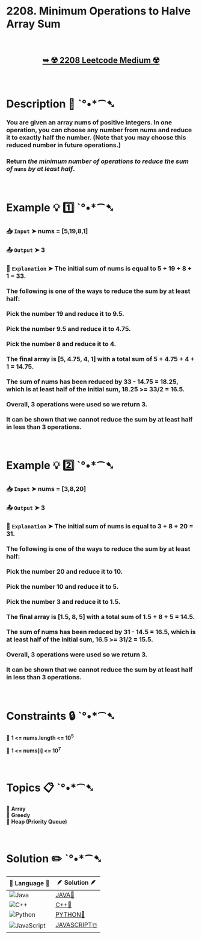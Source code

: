 # 2208. Minimum Operations to Halve Array Sum

</br>

<h2 align="center"> 

<a href="https://leetcode.com/problems/minimum-operations-to-halve-array-sum/"><strong>➥ ☢️ 2208 Leetcode Medium ☢️ </strong></a>
</h2>

</br>

# Description 📜 ˋ°•*⁀➷

### You are given an array nums of positive integers. In one operation, you can choose any number from nums and reduce it to exactly half the number. (Note that you may choose this reduced number in future operations.)

### Return *the minimum number of operations to reduce the sum of* `nums` *by at least half*.

</br>

# Example 💡 1️⃣ ˋ°•*⁀➷

  ### 📥 `Input`  ➤ nums = [5,19,8,1]

  ### 📤 `Output`  ➤ 3

  ### 🔦 `Explanation`  ➤ The initial sum of nums is equal to 5 + 19 + 8 + 1 = 33.</br></br>The following is one of the ways to reduce the sum by at least half:</br></br>Pick the number 19 and reduce it to 9.5.</br></br>Pick the number 9.5 and reduce it to 4.75.</br></br>Pick the number 8 and reduce it to 4.</br></br>The final array is [5, 4.75, 4, 1] with a total sum of 5 + 4.75 + 4 + 1 = 14.75. </br></br>The sum of nums has been reduced by 33 - 14.75 = 18.25, which is at least half of the initial sum, 18.25 >= 33/2 = 16.5.</br></br>Overall, 3 operations were used so we return 3.</br></br>It can be shown that we cannot reduce the sum by at least half in less than 3 operations.

</br>

# Example 💡 2️⃣ ˋ°•*⁀➷

  ### 📥 `Input` ➤ nums = [3,8,20]

  ### 📤 `Output`  ➤ 3

  ### 🔦 `Explanation` ➤ The initial sum of nums is equal to 3 + 8 + 20 = 31.</br></br>The following is one of the ways to reduce the sum by at least half:</br></br>Pick the number 20 and reduce it to 10.</br></br>Pick the number 10 and reduce it to 5.</br></br>Pick the number 3 and reduce it to 1.5.</br></br>The final array is [1.5, 8, 5] with a total sum of 1.5 + 8 + 5 = 14.5. </br></br>The sum of nums has been reduced by 31 - 14.5 = 16.5, which is at least half of the initial sum, 16.5 >= 31/2 = 15.5.</br></br>Overall, 3 operations were used so we return 3.</br></br>It can be shown that we cannot reduce the sum by at least half in less than 3 operations.

</br>

# Constraints 🔒 ˋ°•*⁀➷

🔹 **1 <= nums.length <= 10<sup>5</sup>** </br>

🔹 **1 <= nums[i] <= 10<sup>7</sup>** </br>

</br>

# Topics 📋 ˋ°•*⁀➷

🔸 **Array**  </br>
🔸 **Greedy**  </br>
🔸 **Heap (Priority Queue)**  </br>

</br>

# Solution ✏️ ˋ°•*⁀➷

| 📒 Language 📒  | 🪶 Solution 🪶 |
| ------------- | ------------- |
|  ![Java](https://img.shields.io/badge/java-%23ED8B00.svg?style=for-the-badge&logo=openjdk&logoColor=white)  | [JAVA🍁]() |
|  ![C++](https://img.shields.io/badge/c++-%2300599C.svg?style=for-the-badge&logo=c%2B%2B&logoColor=white)  | [C++🎲]()  |
|  ![Python](https://img.shields.io/badge/python-3670A0?style=for-the-badge&logo=python&logoColor=ffdd54)    | [PYTHON🍰]() |
| ![JavaScript](https://img.shields.io/badge/javascript-%23323330.svg?style=for-the-badge&logo=javascript&logoColor=%23F7DF1E)   | [JAVASCRIPT☃️]() |
